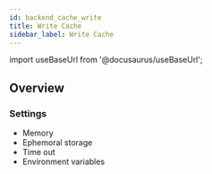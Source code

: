 ```yaml
---
id: backend_cache_write
title: Write Cache
sidebar_label: Write Cache
---
```


import useBaseUrl from '@docusaurus/useBaseUrl'; 


## Overview


### Settings
- Memory
- Ephemoral storage
- Time out
- Environment variables